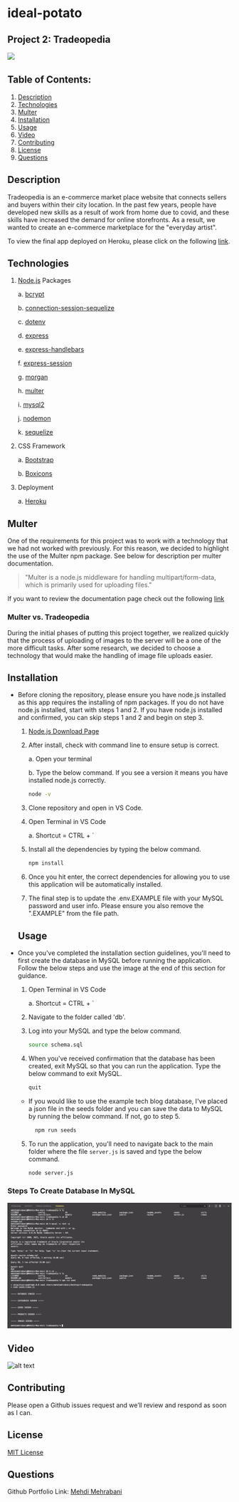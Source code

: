 # ideal-potato

## Project 2: Tradeopedia

<a href="https://choosealicense.com/licenses/mit" target="_blank"><img src="https://img.shields.io/badge/License-MIT-yellow.svg" /></a>

## Table of Contents:

1. [Description](#description)
1. [Technologies](#technologies)
1. [Multer](#multer)
1. [Installation](#installation)
1. [Usage](#usage)
1. [Video](#video)
1. [Contributing](#contributing)
1. [License](#license)
1. [Questions](#questions)

## Description

Tradeopedia is an e-commerce market place website that connects sellers and buyers within their city location. In the past few years, people have developed new skills as a result of work from home due to covid, and these skills have increased the demand for online storefronts. As a result, we wanted to create an e-commerce marketplace for the "everyday artist".

To view the final app deployed on Heroku, please click on the following [link](https://dry-hamlet-80029.herokuapp.com/).

## Technologies

1. [Node.js](https://www.npmjs.com/package/inquirer) Packages

   a. [bcrypt](https://www.npmjs.com/package/bcrypt)

   b. [connection-session-sequelize](https://www.npmjs.com/package/connect-session-sequelize)

   c. [dotenv](https://www.npmjs.com/package/dotenv)

   d. [express](https://www.npmjs.com/package/express)

   e. [express-handlebars](https://www.npmjs.com/package/express-handlebars)

   f. [express-session](https://www.npmjs.com/package/express-session)

   g. [morgan](https://www.npmjs.com/package/morgan)

   h. [multer](https://www.npmjs.com/package/multer)

   i. [mysql2](https://www.npmjs.com/package/mysql2)

   j. [nodemon](https://www.npmjs.com/package/nodemon)

   k. [sequelize](https://www.npmjs.com/package/sequelize)

2. CSS Framework

   a. [Bootstrap](https://getbootstrap.com/docs/5.1/getting-started/introduction/)

   b. [Boxicons](https://boxicons.com/)

3. Deployment

   a. [Heroku](https://devcenter.heroku.com/)

## Multer

One of the requirements for this project was to work with a technology that we had not worked with previously. For this reason, we decided to highlight the use of the Multer npm package. See below for description per multer documentation.

> "Multer is a node.js middleware for handling multipart/form-data, which is primarily used for uploading files."

If you want to review the documentation page check out the following [link](https://www.npmjs.com/package/multer)

### Multer vs. Tradeopedia

During the initial phases of putting this project together, we realized quickly that the process of uploading of images to the server will be a one of the more difficult tasks. After some research, we decided to choose a technology that would make the handling of image file uploads easier.

## Installation

- Before cloning the repository, please ensure you have node.js installed as this app requires the installing of npm packages. If you do not have node.js installed, start with steps 1 and 2. If you have node.js installed and confirmed, you can skip steps 1 and 2 and begin on step 3.

  1.  [Node.js Download Page](https://nodejs.org/en/download/)

  2.  After install, check with command line to ensure setup is correct.

      a. Open your terminal

      b. Type the below command. If you see a version it means you have installed node.js correctly.

      ```bash
      node -v
      ```

  3.  Clone repository and open in VS Code.

  4.  Open Terminal in VS Code

      a. Shortcut = CTRL + `

  5.  Install all the dependencies by typing the below command.

      ```bash
      npm install
      ```

  6.  Once you hit enter, the correct dependencies for allowing you to use this application will be automatically installed.

  7.  The final step is to update the .env.EXAMPLE file with your MySQL password and user info. Please ensure you also remove the ".EXAMPLE" from the file path.

  ## Usage

- Once you've completed the installation section guidelines, you'll need to first create the database in MySQL before running the application. Follow the below steps and use the image at the end of this section for guidance.

  1.  Open Terminal in VS Code

      a. Shortcut = CTRL + `

  2.  Navigate to the folder called 'db'.

  3.  Log into your MySQL and type the below command.

      ```bash
      source schema.sql
      ```

  4.  When you've received confirmation that the database has been created, exit MySQL so that you can run the application. Type the below command to exit MySQL.

      ```bash
      quit
      ```

  - If you would like to use the example tech blog database, I've placed a json file in the seeds folder and you can save the data to MySQL by running the below command. If not, go to step 5.

    ```bash
      npm run seeds
    ```

  5.  To run the application, you'll need to navigate back to the main folder where the file `server.js` is saved and type the below command.

      ```bash
      node server.js
      ```

### Steps To Create Database In MySQL

![alt text](./readme_assets/img/mysql-database-creation.png)

## Video

![alt text](./readme_assets/gif/tradeopedia.gif)

## Contributing

Please open a Github issues request and we’ll review and respond as soon as I can.

## License

<a href="https://choosealicense.com/licenses/mit" target="_blank">MIT License</a>

## Questions

Github Portfolio Link: [Mehdi Mehrabani](https://github.com/mmehr1988)<br>
